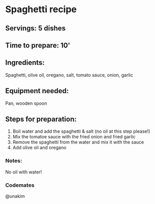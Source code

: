 # Spaghetti recipe

## Servings: 5 dishes

## Time to prepare: 10'

## Ingredients:

Spaghetti, olive oil, oregano, salt, tomato sauce, onion, garlic

## Equipment needed:

Pan, wooden spoon

## Steps for preparation:

1. Boil water and add the spaghetti & salt (no oil at this step please!)
2. Mix the tomatoe sauce with the fried onion and fried garlic
3. Remove the spaghetti from the water and mix it with the sauce
4. Add olive oil and oregano


### Notes: 
No oil with water!


### Codemates #
@unakim

